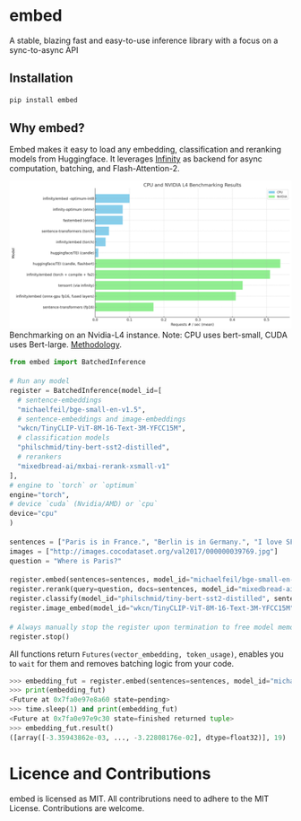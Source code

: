 # embed
A stable, blazing fast and easy-to-use inference library with a focus on a sync-to-async API

## Installation
```bash
pip install embed
```

## Why embed?

Embed makes it easy to load any embedding, classification and reranking models from Huggingface. 
It leverages [Infinity](https://github.com/michaelfeil/infinity) as backend for async computation, batching, and Flash-Attention-2.

![CPU Benchmark Diagram](docs/l4_cpu.png)
Benchmarking on an Nvidia-L4 instance. Note: CPU uses bert-small, CUDA uses Bert-large. [Methodology](https://michaelfeil.eu/infinity/0.0.51/benchmarking/).

```python
from embed import BatchedInference

# Run any model
register = BatchedInference(model_id=[
  # sentence-embeddings
  "michaelfeil/bge-small-en-v1.5",
  # sentence-embeddings and image-embeddings
  "wkcn/TinyCLIP-ViT-8M-16-Text-3M-YFCC15M",
  # classification models
  "philschmid/tiny-bert-sst2-distilled",
  # rerankers
  "mixedbread-ai/mxbai-rerank-xsmall-v1"
],
# engine to `torch` or `optimum`
engine="torch",
# device `cuda` (Nvidia/AMD) or `cpu`
device="cpu"
)

sentences = ["Paris is in France.", "Berlin is in Germany.", "I love SF"]
images = ["http://images.cocodataset.org/val2017/000000039769.jpg"]
question = "Where is Paris?"

register.embed(sentences=sentences, model_id="michaelfeil/bge-small-en-v1.5")
register.rerank(query=question, docs=sentences, model_id="mixedbread-ai/mxbai-rerank-xsmall-v1")
register.classify(model_id="philschmid/tiny-bert-sst2-distilled", sentences=sentences)
register.image_embed(model_id="wkcn/TinyCLIP-ViT-8M-16-Text-3M-YFCC15M", images=images)

# Always manually stop the register upon termination to free model memory.
register.stop()
```

All functions return `Futures(vector_embedding, token_usage)`, enables you to `wait` for them and removes batching logic from your code.

```python
>>> embedding_fut = register.embed(sentences=sentences, model_id="michaelfeil/bge-small-en-v1.5")
>>> print(embedding_fut)
<Future at 0x7fa0e97e8a60 state=pending>
>>> time.sleep(1) and print(embedding_fut)
<Future at 0x7fa0e97e9c30 state=finished returned tuple>
>>> embedding_fut.result()
([array([-3.35943862e-03, ..., -3.22808176e-02], dtype=float32)], 19)
```

# Licence and Contributions
embed is licensed as MIT. All contribrutions need to adhere to the MIT License. Contributions are welcome.
